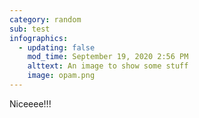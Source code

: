 ```yaml
---
category: random
sub: test
infographics:
  - updating: false
    mod_time: September 19, 2020 2:56 PM
    alttext: An image to show some stuff
    image: opam.png
---
```

Niceeee!!!
